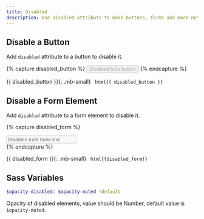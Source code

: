 ```yaml
---
title: Disabled
description: Use disabled attribute to make buttons, forms and more not accessable. Values of disabled form fileds will not be submited, if you just want a not editable form element, you should use readonly instead.
---
```




## Disable a Button
Add `disabled` attribute to a button to disable it.

{% capture disabled_button %}
<button class="btn btn-primary" disabled>Disabled luda button</button>
{% endcapture %}

{{ disabled_button }}{: .mb-small}
``` html{{ disabled_button }}```


## Disable a Form Element

Add `disabled` attribute to a form element to disable it.

{% capture disabled_form %}
<div class="fm fm-text" disabled>
  <input disabled placeholder="Disabled luda form text">
</div>
{% endcapture %}

{{ disabled_form }}{: .mb-small}
``` html{{disabled_form}}```


## Sass Variables

``` sass
$opacity-disabled: $opacity-muted !default
```
Opacity of disabled elements, value should be Number, default value is `$opacity-muted`.